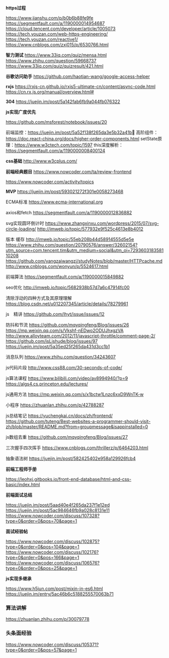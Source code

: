 
**https过程**

https://www.jianshu.com/p/b0b6b88fe9fe
https://segmentfault.com/a/1190000014954687
https://cloud.tencent.com/developer/article/1005073
https://tech.youzan.com/web-https-engineering/
https://tech.youzan.com/reactive1/
https://www.cnblogs.com/zxj015/p/6530766.html


**智力测试**
https://www.33iq.com/quiz/mensa.html
https://www.zhihu.com/question/59668737
https://www.33iq.com/quiz/quizresult/421.html


**谷歌访问助手**
https://github.com/haotian-wang/google-access-helper


**rxjs**
https://rxjs-cn.github.io/rxjs5-ultimate-cn/content/async-code.html
https://cn.rx.js.org/manual/overview.html#


**304**
https://juejin.im/post/5a142fab6fb9a044fb076322

**js实现广度优先**

https://github.com/msforest/notebook/issues/20

前端监控：https://juejin.im/post/5a52f138f265da3e5b32a41b
高阶组件：https://doc.react-china.org/docs/higher-order-components.html
setState原理：https://www.w3ctech.com/topic/1597
this深度解析：https://segmentfault.com/a/1190000008400124

**css基础**
http://www.w3cplus.com/


**前端经典题目**
https://www.nowcoder.com/ta/review-frontend

https://www.nowcoder.com/activity/topics



**MVP**
https://juejin.im/post/593021272f301e0058273468

ECMA标准
https://www.ecma-international.org


axios和fetch
https://segmentfault.com/a/1190000012836882

svg实现圆环倒计时
https://www.zhangxinxu.com/wordpress/2015/07/svg-circle-loading/
http://imweb.io/topic/577932e9f525c4613e8b4012


版本 缓存
http://imweb.io/topic/55eb208b44d58914555d5e5e
https://www.zhihu.com/question/20790576/answer/32602154?utm_source=com.tencent.tim&utm_medium=social&utm_oi=729360318358110208
https://github.com/yangzaiwangzi/studyNotes/blob/master/HTTPcache.md
http://www.cnblogs.com/wonyun/p/5524617.html

前端算法
https://segmentfault.com/a/1190000015849882

seo优化
http://imweb.io/topic/5682938b57d7a6c47914fc00

清除浮动的四种方式及其原理理解
https://blog.csdn.net/u012207345/article/details/78279961

js　精讲
https://github.com/lhyt/issue/issues/12

防抖和节流
https://github.com/mqyqingfeng/Blog/issues/26
https://mp.weixin.qq.com/s/Vkshf-nEDwo2ODUJhxgzVA
http://www.alloyteam.com/2012/11/javascript-throttle/comment-page-2/
https://github.com/isLishude/blog/issues/97
https://juejin.im/post/5a35ed25f265da431d3cc1b1


消息队列
https://www.zhihu.com/question/34243607

js代码片段
http://www.css88.com/30-seconds-of-code/

js算法课程
https://www.bilibili.com/video/av8994940/?p=9
https://algs4.cs.princeton.edu/lectures/


js通用方法
https://mp.weixin.qq.com/s/x1bctw1Lnzc6xxD9WnTK-w

小程序
https://zhuanlan.zhihu.com/p/42788287

js总结笔记
https://yuchengkai.cn/docs/zh/frontend/
https://github.com/tuteng/Best-websites-a-programmer-should-visit-zh/blob/master/README.md?from=groupmessage&isappinstalled=0


js数组去重
https://github.com/mqyqingfeng/Blog/issues/27

三次握手四次挥手
https://www.cnblogs.com/thrillerz/p/6464203.html

抽象语法树
https://juejin.im/post/582425402e958a129926fcb4


**前端工程师手册**

https://leohxj.gitbooks.io/front-end-database/html-and-css-basic/index.html


**前端面试总结**

https://juejin.im/post/5aad40e4f265da237f1e12ed
https://juejin.im/post/5ac984646fb9a028c8131e11
https://www.nowcoder.com/discuss/107328?type=0&order=0&pos=70&page=1


**面试经验帖**

https://www.nowcoder.com/discuss/102875?type=0&order=0&pos=104&page=1
https://www.nowcoder.com/discuss/102176?type=0&order=0&pos=166&page=1
https://www.nowcoder.com/discuss/106576?type=0&order=0&pos=25&page=1

**js实现多继承**

https://www.h5jun.com/post/mixin-in-es6.html
https://juejin.im/entry/5ac46b6c5188255570063b71


### 算法讲解
https://zhuanlan.zhihu.com/p/30079778


### 头条面经验
https://www.nowcoder.com/discuss/105371?type=0&order=0&pos=57&page=1

